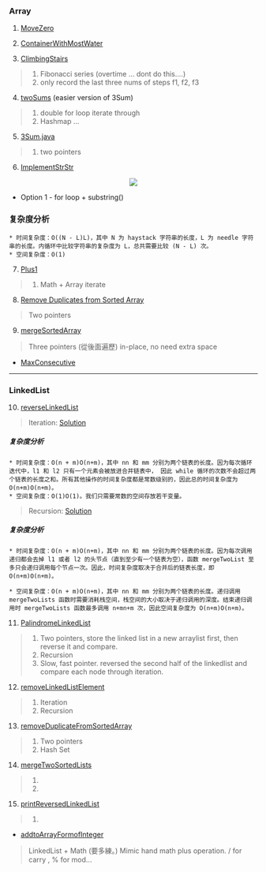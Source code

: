 ### Array  

1. [MoveZero](./Array/MoveZero.java)

2. [ContainerWithMostWater](./Array/ContainerWithMostWater.java)

3. [ClimbingStairs](./Array/ClimbingStairs.java)  
> 1. Fibonacci series (overtime ... dont do this....)  
> 2. only record the last three nums of steps f1, f2, f3   

4. [twoSums](./Array/twoSums.java) (easier version of 3Sum)  
> 1. double for loop iterate through  
> 2. Hashmap ...  

5. [3Sum.java](./Array/3Sum.java)
> 1. two pointers 

6. [ImplementStrStr](./Array/ImplementStrStr.java)

<center>
<img src="https://pic.leetcode-cn.com/Figures/28/substrings.png">	
</center>

* Option 1 - for loop + substring()

### 复杂度分析

	* 时间复杂度：O((N - L)L)，其中 N 为 haystack 字符串的长度，L 为 needle 字符串的长度。内循环中比较字符串的复杂度为 L，总共需要比较 (N - L) 次。
	* 空间复杂度：O(1)

7. [Plus1](./Array/plus1.java)  
> 1. Math + Array iterate

8. [Remove Duplicates from Sorted Array](./Array/removeDuplicateFromSortedArray.java)  
> Two pointers 

9. [mergeSortedArray](./Array/mergeSortedArray.java)  
> Three pointers (從後面遍歷) in-place, no need extra space

* [MaxConsecutive](./Array/MaxConsecutive.java)  


-----------------------------------------------------------------------------------------------------------------

### LinkedList

10. [reverseLinkedList](./linkedList/reverseLinkedList.java)  
> Iteration: [Solution](https://leetcode-cn.com/problems/reverse-linked-list/solution/dong-hua-yan-shi-206-fan-zhuan-lian-biao-by-user74/)  

##### 复杂度分析

	* 时间复杂度：O(n + m)O(n+m)，其中 nn 和 mm 分别为两个链表的长度。因为每次循环迭代中，l1 和 l2 只有一个元素会被放进合并链表中， 因此 while 循环的次数不会超过两个链表的长度之和。所有其他操作的时间复杂度都是常数级别的，因此总的时间复杂度为 O(n+m)O(n+m)。
	* 空间复杂度：O(1)O(1)。我们只需要常数的空间存放若干变量。

> Recursion: [Solution](https://mp.weixin.qq.com/s?__biz=MzAxODQxMDM0Mw==&mid=2247484467&idx=1&sn=beb3ae89993b812eeaa6bbdeda63c494&chksm=9bd7fa3baca0732dc3f9ae9202ecaf5c925b4048514eeca6ac81bc340930a82fc62bb67681fa&scene=21#wechat_redirect)
##### 复杂度分析
	* 时间复杂度：O(n + m)O(n+m)，其中 nn 和 mm 分别为两个链表的长度。因为每次调用递归都会去掉 l1 或者 l2 的头节点（直到至少有一个链表为空），函数 mergeTwoList 至多只会递归调用每个节点一次。因此，时间复杂度取决于合并后的链表长度，即 O(n+m)O(n+m)。

	* 空间复杂度：O(n + m)O(n+m)，其中 nn 和 mm 分别为两个链表的长度。递归调用 mergeTwoLists 函数时需要消耗栈空间，栈空间的大小取决于递归调用的深度。结束递归调用时 mergeTwoLists 函数最多调用 n+mn+m 次，因此空间复杂度为 O(n+m)O(n+m)。

11. [PalindromeLinkedList](./linkedList/palindromeLinkedList.java)  
> 1. Two pointers, store the linked list in a new arraylist first, then reverse it and compare.
> 2. Recursion
> 3. Slow, fast pointer. reversed the second half of the linkedlist and compare each node through iteration.

12. [removeLinkedListElement](./linkedList/removeLinkedListElement.java)  
> 1. Iteration
> 2. Recursion

13. [removeDuplicateFromSortedArray](./linkedList/removeDuplicateFromSortedArray.java)  
> 1. Two pointers  
> 2. Hash Set

14. [mergeTwoSortedLists](./linkedList/mergeTwoSortedList.java)  
> 1. 
> 2. 

15. [printReversedLinkedList](./linkedList/printReversedLinkedList.java)  
> 1. 

* [addtoArrayFormofInteger](./Array/addtoArrayFormofInteger.java)
> LinkedList + Math (要多練。) Mimic hand math plus operation. 
> / for carry , % for mod...


